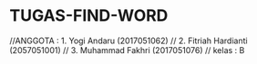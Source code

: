 # TUGAS-FIND-WORD
//ANGGOTA : 1. Yogi Andaru (2017051062)
        //  2. Fitriah Hardianti (2057051001)
       //   3. Muhammad Fakhri (2017051076)
// kelas : B
